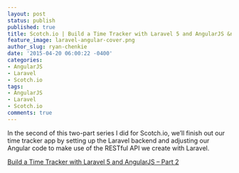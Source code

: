 ```yaml
---
layout: post
status: publish
published: true
title: Scotch.io | Build a Time Tracker with Laravel 5 and AngularJS &ndash; Part 2
feature_image: laravel-angular-cover.png
author_slug: ryan-chenkie
date: '2015-04-20 06:00:22 -0400'
categories:
- AngularJS
- Laravel
- Scotch.io
tags:
- AngularJS
- Laravel
- Scotch.io
comments: true
---
```


In the second of this two-part series I did for Scotch.io, we’ll finish out our time tracker app by setting up the Laravel backend and adjusting our Angular code to make use of the RESTful API we create with Laravel.

[Build a Time Tracker with Laravel 5 and AngularJS – Part 2](https://scotch.io/tutorials/build-a-time-tracker-with-laravel-5-and-angularjs-part-2)
